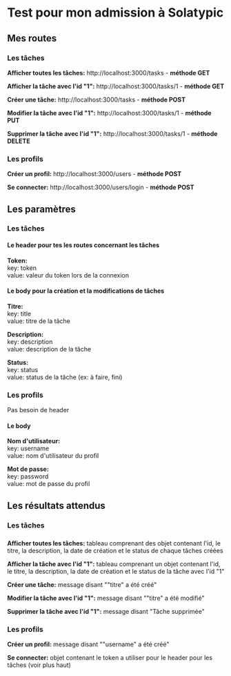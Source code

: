 # <p>Test pour mon admission à Solatypic</p>

## <h2>Mes routes</h2>

### <h3>Les tâches</h3>

<p><b>Afficher toutes les tâches:</b> http://localhost:3000/tasks - <b>méthode GET</b></p>
<p><b>Afficher la tâche avec l'id "1":</b> http://localhost:3000/tasks/1 - <b>méthode GET</b></p>
<p><b>Créer une tâche:</b> http://localhost:3000/tasks - <b>méthode POST</b></p>
<p><b>Modifier la tâche avec l'id "1":</b> http://localhost:3000/tasks/1 - <b>méthode PUT</b></p>
<p><b>Supprimer la tâche avec l'id "1":</b> http://localhost:3000/tasks/1 - <b>méthode DELETE</b></p>

### <h3>Les profils</h3>

<p><b>Créer un profil:</b> http://localhost:3000/users - <b>méthode POST</b></p>
<p><b>Se connecter:</b> http://localhost:3000/users/login - <b>méthode POST</b></p>

## <h2>Les paramètres</h2>

### <h3>Les tâches</h3>

#### <h4>Le header pour tes les routes concernant les tâches</h4>
<p><b>Token:</b><br />key: token <br />value: valeur du token lors de la connexion</p>

#### <h4>Le body pour la création et la modifications de tâches</h4>
<p><b>Titre:</b><br />key: title <br />value: titre de la tâche</p>
<p><b>Description:</b><br />key: description <br />value: description de la tâche</p>
<p><b>Status:</b><br />key: status <br />value: status de la tâche (ex: à faire, fini)</p>

### <h3>Les profils</h3>

<p>Pas besoin de header</p>

#### <h4>Le body</h4>
<p><b>Nom d'utilisateur:</b><br />key: username <br />value: nom d'utilisateur du profil</p>
<p><b>Mot de passe:</b><br />key: password <br />value: mot de passe du profil</p>

## <h2>Les résultats attendus</h2>

### <h3>Les tâches<h3>

<p><b>Afficher toutes les tâches:</b> tableau comprenant des objet contenant l'id, le titre, la description, la date de création et le status de chaque tâches créées</p>
<p><b>Afficher la tâche avec l'id "1":</b> tableau comprenant un objet contenant l'id, le titre, la description, la date de création et le status de la tâche avec l'id "1"</p>
<p><b>Créer une tâche:</b> message disant ""titre" a été créé"</p>
<p><b>Modifier la tâche avec l'id "1":</b> message disant ""titre" a été modifié"</p>
<p><b>Supprimer la tâche avec l'id "1":</b> message disant "Tâche supprimée"</p>

### <h3>Les profils</h3>

<p><b>Créer un profil:</b> message disant ""username" a été créé"</p>
<p><b>Se connecter:</b> objet contenant le token a utiliser pour le header pour les tâches (voir plus haut)</p>
